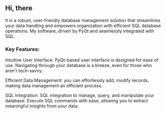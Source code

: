 ## Hi, there

It is a robust, user-friendly database management solution that streamlines your data handling and empowers organization with efficient SQL database operations. My software, driven by PyQt and seamlessly integrated with SQL.

### Key Features:

Intuitive User Interface: PyQt-based user interface is designed for ease of use. Navigating through your database is a breeze, even for those who aren't tech-savvy.

Efficient Data Management: you can effortlessly add, modify records, making data management an efficient process.

SQL Integration: SQL integration to manage, query, and manipulate your database. Execute SQL commands with ease, allowing you to extract meaningful insights from your data.
